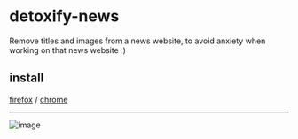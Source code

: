 # detoxify-news
Remove titles and images from a news website, to avoid anxiety when working on that news website :)

## install
[firefox](https://addons.mozilla.org/firefox/downloads/file/4138160/924d97da3c024c1c86ae-1.1.xpi)
/
[chrome](https://github.com/eliseduverdier/detoxify-news/chrome/cat-news.zip)

---

![image](https://github.com/eliseduverdier/detoxify-news/assets/4543769/224c929b-deac-45d8-9db6-e8159badcd7e)

